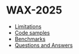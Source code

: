 # WAX-2025

- [Limitations](LIMITATIONS.md)
- [Code samples](code-samples)
- [Benchmarks](bench)
- [Questions and Answers](QA.md)